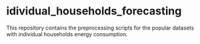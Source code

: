 # idividual_households_forecasting
This repository contains the preprocessing scripts for the popular datasets with individual households energy consumption. 
